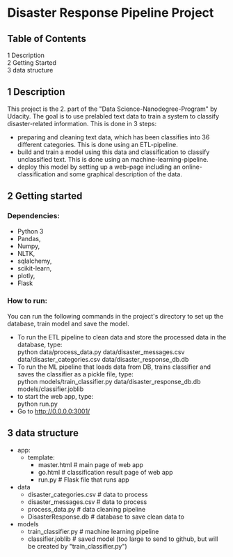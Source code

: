 # Disaster Response Pipeline Project


## Table of Contents
1 Description  
2 Getting Started  
3 data structure  
## 1 Description
This project is the 2. part of the "Data Science-Nanodegree-Program" by Udacity.
The goal is to use prelabled text data to train a system to classify disaster-related information.
This is done in 3 steps:  
- preparing and cleaning text data, which has been classifies into 36 different categories. This is done using an ETL-pipeline.  
- build and train a model using this data and classification to classify unclassified text. This is done using an machine-learning-pipeline.  
- deploy this model by setting up a web-page including an online-classification and some graphical description of the data.  
## 2 Getting started
### Dependencies:  
  - Python 3
  - Pandas,
  - Numpy,
  - NLTK,
  - sqlalchemy,
  - scikit-learn,
  - plotly,
  - Flask  
### How to run:
You can run the following commands in the project's directory to set up the database, train model and save the model.  
-  To run the ETL pipeline to clean data and store the processed data in the database, type:  
python data/process_data.py data/disaster_messages.csv data/disaster_categories.csv data/disaster_response_db.db
-  To run the ML pipeline that loads data from DB, trains classifier and saves the classifier as a pickle file, type:  
python models/train_classifier.py data/disaster_response_db.db models/classifier.joblib
-  to start the web app, type:  
python run.py
-  Go to http://0.0.0.0:3001/
## 3 data structure  
- app:  
  - template:
    - master.html # main page of web app  
    - go.html # classification result page of web app
    - run.py # Flask file that runs app
- data 
  - disaster_categories.csv # data to process  
  - disaster_messages.csv # data to process
  - process_data.py # data cleaning pipeline
  - DisasterResponse.db # database to save clean data to
- models
  - train_classifier.py # machine learning pipeline
  - classifier.joblib # saved model (too large to send to github, but will be created by "train_classifier.py")
